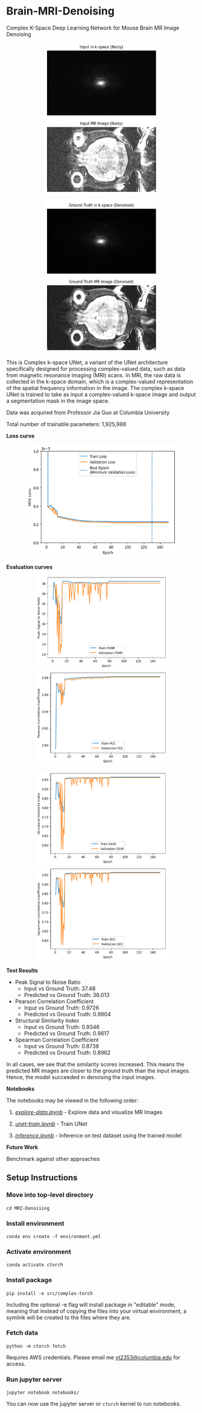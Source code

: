 # Brain-MRI-Denoising

Complex K-Space Deep Learning Network for Mouse Brain MR Image Denoising

<p align="center">
  <img src="/notebooks/images/input_k_space.png" width="300" height="200" />
  <img src="/notebooks/images/input_mr_image.png" width="300" height="200" />
</p>

<p align="center">
  <img src="/notebooks/images/target_k_space.png" width="300" height="200" />
  <img src="/notebooks/images/target_mr_image.png" width="300" height="200" />
</p>

This is Complex k-space UNet, a variant of the UNet architecture specifically designed for processing complex-valued data, such as data from magnetic resonance imaging (MRI) scans. In MRI, the raw data is collected in the k-space domain, which is a complex-valued representation of the spatial frequency information in the image. The complex k-space UNet is trained to take as input a complex-valued k-space image and output a segmentation mask in the image space.

Data was acquired from Professor Jia Guo at Columbia University

Total number of trainable parameters: 1,925,988

**Loss curve**

<p align="center">
  <img src="/notebooks/images/loss_curve.png" width="400" height="300" />
</p>

**Evaluation curves**

<p align="center">
  <img src="/notebooks/images/psnr_curve.png" width="350" height="250" />
    <img src="/notebooks/images/pcc_curve.png" width="350" height="250" />
</p>

<p align="center">
  <img src="/notebooks/images/ssim_curve.png" width="350" height="250" />
  <img src="/notebooks/images/scc_curve.png" width="350" height="250" />
</p>

**Test Results**
- Peak Signal to Noise Ratio
    - Input vs Ground Truth: 37.48
    - Predicted vs Ground Truth: 38.013
- Pearson Correlation Coefficient
    - Input vs Ground Truth: 0.9726
    - Predicted vs Ground Truth: 0.9804
- Structural Similarity Index
    - Input vs Ground Truth: 0.9346
    - Predicted vs Ground Truth: 0.9617
- Spearman Correlation Coefficient
    - Input vs Ground Truth: 0.8738
    - Predicted vs Ground Truth: 0.8962

In all cases, we see that the similarity scores increased. This means the predicted MR images are closer to the ground truth than the input images. Hence, the model succeeded in denoising the input images.

**Notebooks**

The notebooks may be viewed in the following order:

1. *[explore-data.ipynb](notebooks/explore-data.ipynb)* - Explore data and visualize MR Images

2. *[unet-train.ipynb](notebooks/unet-train.ipynb)* - Train UNet

3. *[inference.ipynb](notebooks/inference.ipynb)* - Inference on test dataset using the trained model

**Future Work**

Benchmark against other approaches

## Setup Instructions

### Move into top-level directory
```
cd MRI-Denoising
```

### Install environment
```
conda env create -f environment.yml
```

### Activate environment
```
conda activate ctorch
```

### Install package
```
pip install -e src/complex-torch
```
Including the optional -e flag will install package in "editable" mode, meaning that instead of copying the files into your virtual environment, a symlink will be created to the files where they are.

### Fetch data
```
python -m ctorch fetch
```

Requires AWS credentials. Please email me vt2353@columbia.edu for access.

### Run jupyter server
```
jupyter notebook notebooks/
```

You can now use the jupyter server or `ctorch` kernel to run notebooks.
